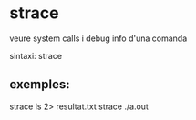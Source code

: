 
# strace
veure system calls i debug info d'una comanda

sintaxi: strace <comanda>

## exemples:

strace ls 2> resultat.txt
strace ./a.out
